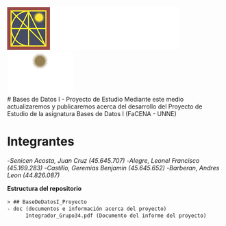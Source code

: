 <img  height="100" src="doc/logo_pagina_ok.png">
<img height="100" src="doc/Logo-UNNE.png"><br>
# Bases de Datos I - Proyecto de Estudio
Mediante este medio actualizaremos y publicaremos acerca del desarrollo del Proyecto de Estudio de la asignatura Bases de Datos I (FaCENA - UNNE)


# Integrantes
 -*Senicen Acosta, Juan Cruz (45.645.707)*
 -*Alegre, Leonel Francisco (45.169.283)*
 -*Castillo, Geremias Benjamin (45.645.652)*
 -*Barberan, Andres Leon (44.826.087)*

**Estructura del repositorio**

    > ## BaseDeDatosI_Proyecto
    - doc (documentos e información acerca del proyecto)
		  Integrador_Grupo34.pdf (Documento del informe del proyecto)
		 
